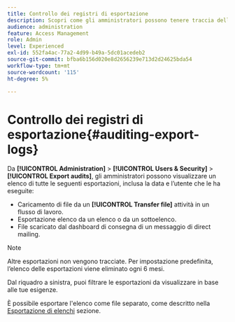 ```yaml
---
title: Controllo dei registri di esportazione
description: Scopri come gli amministratori possono tenere traccia delle esportazioni effettuate da Adobe Campaign
audience: administration
feature: Access Management
role: Admin
level: Experienced
exl-id: 552fa4ac-77a2-4d99-b49a-5dc01acedeb2
source-git-commit: bfba6b156d020e8d2656239e713d2d24625bda54
workflow-type: tm+mt
source-wordcount: '115'
ht-degree: 5%

---
```


# Controllo dei registri di esportazione{#auditing-export-logs}

Da **[!UICONTROL Administration]** > **[!UICONTROL Users & Security]** > **[!UICONTROL Export audits]**, gli amministratori possono visualizzare un elenco di tutte le seguenti esportazioni, inclusa la data e l’utente che le ha eseguite:

* Caricamento di file da un **[!UICONTROL Transfer file]** attività in un flusso di lavoro.
* Esportazione elenco da un elenco o da un sottoelenco.
* File scaricato dal dashboard di consegna di un messaggio di direct mailing.

>[!NOTE]
>
>Altre esportazioni non vengono tracciate. Per impostazione predefinita, l’elenco delle esportazioni viene eliminato ogni 6 mesi.

Dal riquadro a sinistra, puoi filtrare le esportazioni da visualizzare in base alle tue esigenze.

È possibile esportare l&#39;elenco come file separato, come descritto nella [Esportazione di elenchi](../../automating/using/exporting-lists.md) sezione.
